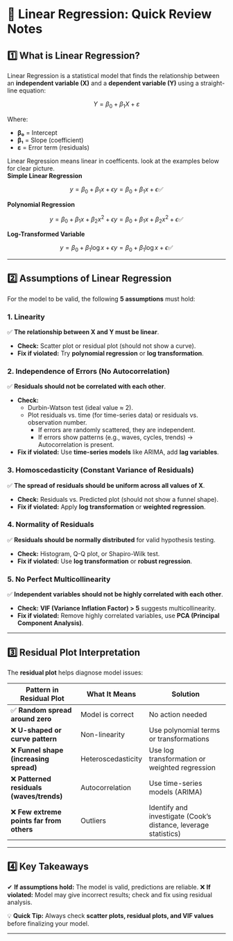 # 📌 Linear Regression: Quick Review Notes

## 1️⃣ What is Linear Regression?
Linear Regression is a statistical model that finds the relationship between an **independent variable (X)** and a **dependent variable (Y)** using a straight-line equation:

```math
Y = β_0 + β_1X + ε
```

Where:
- **β₀** = Intercept
- **β₁** = Slope (coefficient)
- **ε** = Error term (residuals)

Linear Regression means linear in coefficents. look at the examples below for clear picture.<br>
**Simple Linear Regression**
```math
y = \beta_0 + \beta_1 x + \epsilon
y = \beta_0 + \beta_1 x + \epsilon ✅
```

**Polynomial Regression**
```math
y = \beta_0 + \beta_1 x + \beta_2 x^2 + \epsilon
y = \beta_0 + \beta_1 x + \beta_2 x^2 + \epsilon ✅
```

**Log-Transformed Variable**
```math
y = \beta_0 + \beta_1 \log{x} + \epsilon
y = \beta_0 + \beta_1 \log{x} + \epsilon ✅
```

---

## 2️⃣ Assumptions of Linear Regression
For the model to be valid, the following **5 assumptions** must hold:

### **1. Linearity**
✅ **The relationship between X and Y must be linear**.
- **Check:** Scatter plot or residual plot (should not show a curve).
- **Fix if violated:** Try **polynomial regression** or **log transformation**.

### **2. Independence of Errors (No Autocorrelation)**
✅ **Residuals should not be correlated with each other**.
- **Check:**
  - Durbin-Watson test (ideal value ≈ 2).
  - Plot residuals vs. time (for time-series data) or residuals vs. observation number.
      - If errors are randomly scattered, they are independent.
      - If errors show patterns (e.g., waves, cycles, trends) → Autocorrelation is present.
- **Fix if violated:** Use **time-series models** like ARIMA, add **lag variables**.

### **3. Homoscedasticity (Constant Variance of Residuals)**
✅ **The spread of residuals should be uniform across all values of X**.
- **Check:** Residuals vs. Predicted plot (should not show a funnel shape).
- **Fix if violated:** Apply **log transformation** or **weighted regression**.

### **4. Normality of Residuals**
✅ **Residuals should be normally distributed** for valid hypothesis testing.
- **Check:** Histogram, Q-Q plot, or Shapiro-Wilk test.
- **Fix if violated:** Use **log transformation** or **robust regression**.

### **5. No Perfect Multicollinearity**
✅ **Independent variables should not be highly correlated with each other**.
- **Check:** **VIF (Variance Inflation Factor) > 5** suggests multicollinearity.
- **Fix if violated:** Remove highly correlated variables, use **PCA (Principal Component Analysis)**.

---

## 3️⃣ Residual Plot Interpretation
The **residual plot** helps diagnose model issues:

| **Pattern in Residual Plot** | **What It Means** | **Solution** |
|----------------------|----------------------|--------------|
| ✅ **Random spread around zero** | Model is correct | No action needed |
| ❌ **U-shaped or curve pattern** | Non-linearity | Use polynomial terms or transformations |
| ❌ **Funnel shape (increasing spread)** | Heteroscedasticity | Use log transformation or weighted regression |
| ❌ **Patterned residuals (waves/trends)** | Autocorrelation | Use time-series models (ARIMA) |
| ❌ **Few extreme points far from others** | Outliers | Identify and investigate (Cook’s distance, leverage statistics) |

---

## 4️⃣ Key Takeaways
✔ **If assumptions hold:** The model is valid, predictions are reliable.
❌ **If violated:** Model may give incorrect results; check and fix using residual analysis.

💡 **Quick Tip:** Always check **scatter plots, residual plots, and VIF values** before finalizing your model.

---
